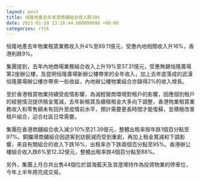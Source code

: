 ```yaml
---
layout: post
title: 恒隆地產去年本港商舖組合收入跌10%
date: 2021-01-28 13:16:44.000000000 +08:00
categories: rthk
---
```


恒隆地產去年物業租賃業務收入升4%至89.11億元，受惠內地相關收入升16%，香港則跌9%。

集團提到，去年內地商場業務組合收入上升19%至37.31億元，受惠無錫恒隆廣場第2座辦公樓，及昆明恒隆廣場新辦公樓帶來的全年收入，加上去年底落成的武漢恒隆廣場辦公樓亦帶來一些收益，內地辦公樓物業組合亦錄得2%的收入增長。

至於香港租賃物業持續受疫情影響，為減輕營商環境對租戶的影響，因應個別租戶的經營情況提供租金寬減，去年新租賃及續租租金大多向下調整，香港物業租賃業務收入和零售額未有回升至疫情前水平，預計需要更長時間才能復蘇，並積極改善租戶組合，迎合社區日常需要。

集團在香港商舖組合收入減少10%至21.39億元，整體出租率按年跌1個百分點至97%。銅鑼灣商舖組合因遊客到訪銳減而受到重創，再加上租金寬減和下調影響，來自有關組合的收入下跌16%，出租率亦下跌兩個百分點至95%。香港辦公樓組合收入跌6%至12.32億元，整體出租率跌4個百分點至88%。

另外，集團上月合共出售44個位於碧海藍天及浪澄灣持作為投資物業的停車位，今年上半年將完成交易。
